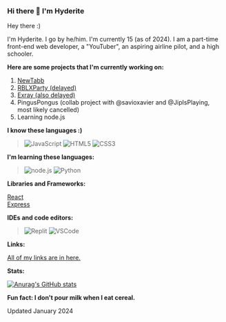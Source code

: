 ### Hi there 👋 I'm **Hyderite**

<!--
**Hyderite/Hyderite** is a ✨ _special_ ✨ repository because its `README.md` (this file) appears on your GitHub profile.

Here are some ideas to get you started:

- 🔭 I’m currently working on ...
- 🌱 I’m currently learning ...
- 👯 I’m looking to collaborate on ...
- 🤔 I’m looking for help with ...
- 💬 Ask me about ...
- 📫 How to reach me: ...
- 😄 Pronouns: ...
- ⚡ Fun fact: ...
-->

Hey there :)

I'm Hyderite. I go by he/him. I'm currently 15 (as of 2024). I am a part-time front-end web developer, a "YouTuber", an aspiring airline pilot, and a high schooler. 

**Here are some projects that I'm currently working on:**

1. <a href="https://newtabb.hyderite.repl.co" target="_blank">NewTabb</a>
2. <a href="https://rblxparty.hyderite.repl.co" target="_blank">RBLXParty (delayed)</a>
3. <a href="https://exray.repl.co" target="_blank">Exray (also delayed)</a>
4. PingusPongus (collab project with @savioxavier and @JipIsPlaying, most likely cancelled)
5. Learning node.js

**I know these languages :)**

> ![JavaScript](https://img.shields.io/badge/JavaScript-F7DF1E?style=for-the-badge&logo=javascript&logoColor=black)
> ![HTML5](https://img.shields.io/badge/html5-%23E34F26.svg?style=for-the-badge&logo=html5&logoColor=white)
> ![CSS3](https://img.shields.io/badge/CSS3-blue?style=for-the-badge&logo=css3&logoColor=white)

**I'm learning these languages:**

> ![node.js](https://img.shields.io/badge/node.js-43853D?style=for-the-badge&logo=node.js&logoColor=white)
> ![Python](https://img.shields.io/badge/python-3670A0?style=for-the-badge&logo=python&logoColor=ffdd54)

**Libraries and Frameworks:**

<a href="https://react.dev/" target="_blank">React</a>
<br>
<a href="https://expressjs.com/" target="_blank">Express</a>

**IDEs and code editors:**

> ![Replit](https://img.shields.io/badge/Replit-black?style=for-the-badge&logo=replit)
> ![VSCode](https://img.shields.io/badge/VSCode-blue?style=for-the-badge&logo=visualstudiocode)

**Links:**

<a href="https://hyderite.dev/#footer" target="_blank">All of my links are in here.</a>

**Stats:**

[![Anurag's GitHub stats](https://github-readme-stats.vercel.app/api?username=Hyderite&theme=shadow_red&bg_color=000000)](https://github.com/anuraghazra/github-readme-stats)

**Fun fact: I don't pour milk when I eat cereal.**

Updated January 2024
